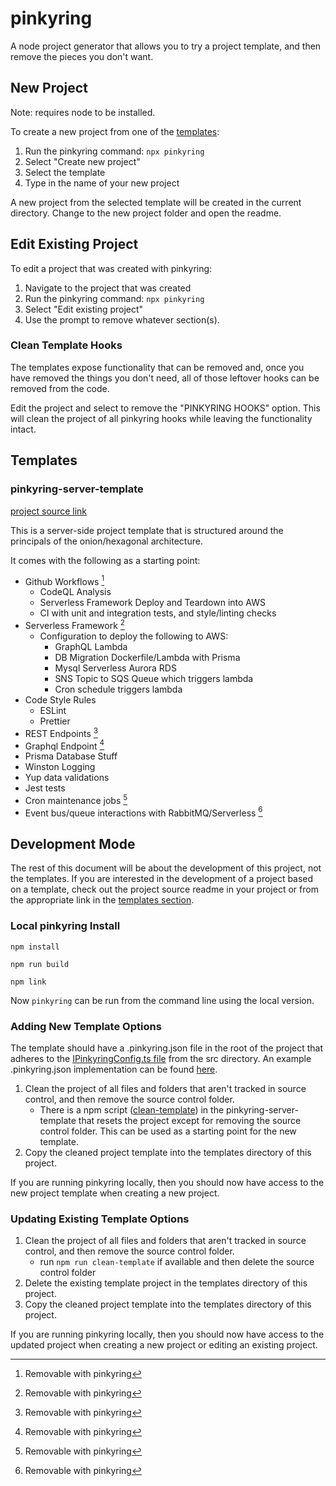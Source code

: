 # pinkyring

A node project generator that allows you to try a project template, and then remove the pieces you don't want.

## New Project
Note: requires node to be installed.

To create a new project from one of the [templates](#templates):
1. Run the pinkyring command: `npx pinkyring`
2. Select "Create new project"
3. Select the template
4. Type in the name of your new project

A new project from the selected template will be created in the current directory. Change to the new project folder and open the readme.

## Edit Existing Project
To edit a project that was created with pinkyring:
1. Navigate to the project that was created
2. Run the pinkyring command: `npx pinkyring`
3. Select "Edit existing project"
4. Use the prompt to remove whatever section(s).

### Clean Template Hooks
The templates expose functionality that can be removed and, once you have removed the things you don't need, all of those leftover hooks can be removed from the code.

Edit the project and select to remove the "PINKYRING HOOKS" option. This will clean the project of all pinkyring hooks while leaving the functionality intact.

## Templates

### pinkyring-server-template
[project source link](https://github.com/CaseyHaralson/pinkyring-server-template)

This is a server-side project template that is structured around the principals of the onion/hexagonal architecture.

It comes with the following as a starting point:

- Github Workflows [^1]
  - CodeQL Analysis
  - Serverless Framework Deploy and Teardown into AWS
  - CI with unit and integration tests, and style/linting checks
- Serverless Framework [^1]
  - Configuration to deploy the following to AWS:
    - GraphQL Lambda
    - DB Migration Dockerfile/Lambda with Prisma
    - Mysql Serverless Aurora RDS
    - SNS Topic to SQS Queue which triggers lambda
    - Cron schedule triggers lambda
- Code Style Rules
  - ESLint
  - Prettier
- REST Endpoints [^1]
- Graphql Endpoint [^1]
- Prisma Database Stuff
- Winston Logging
- Yup data validations
- Jest tests
- Cron maintenance jobs [^1]
- Event bus/queue interactions with RabbitMQ/Serverless [^1]

[^1]: Removable with pinkyring

## Development Mode
The rest of this document will be about the development of this project, not the templates. If you are interested in the development of a project based on a template, check out the project source readme in your project or from the appropriate link in the [templates section](#templates).

### Local pinkyring Install

`npm install`

`npm run build`

`npm link`

Now `pinkyring` can be run from the command line using the local version.

### Adding New Template Options
The template should have a .pinkyring.json file in the root of the project that adheres to the [IPinkyringConfig.ts file](./src/IPinkyringConfig.ts) from the src directory. An example .pinkyring.json implementation can be found [here](./templates/pinkyring-server-template/.pinkyring.json).

1. Clean the project of all files and folders that aren't tracked in source control, and then remove the source control folder.
    - There is a npm script ([clean-template](./templates/pinkyring-server-template/package.json)) in the pinkyring-server-template that resets the project except for removing the source control folder. This can be used as a starting point for the new template.
2. Copy the cleaned project template into the templates directory of this project.

If you are running pinkyring locally, then you should now have access to the new project template when creating a new project.

### Updating Existing Template Options
1. Clean the project of all files and folders that aren't tracked in source control, and then remove the source control folder.
    - run `npm run clean-template` if available and then delete the source control folder
2. Delete the existing template project in the templates directory of this project.
3. Copy the cleaned project template into the templates directory of this project.

If you are running pinkyring locally, then you should now have access to the updated project when creating a new project or editing an existing project.
